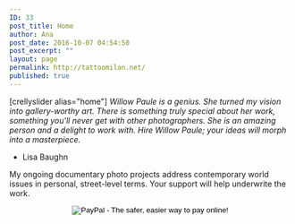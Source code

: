 ```yaml
---
ID: 33
post_title: Home
author: Ana
post_date: 2016-10-07 04:54:50
post_excerpt: ""
layout: page
permalink: http://tattoomilan.net/
published: true
---
```

[crellyslider alias="home"]
<em>Willow Paule is a genius. She turned my vision into gallery-worthy art. There is something truly special about her work, something you'll never get with other photographers. She is an amazing person and a delight to work with. Hire Willow Paule; your ideas will morph into a masterpiece.</em>
- Lisa Baughn

My ongoing documentary photo projects address contemporary world issues in personal, street-level terms. Your support will help underwrite the work.

<form action="https://www.paypal.com/cgi-bin/webscr" method="post" target="_blank"><input name="cmd" type="hidden" value="_s-xclick" /><input name="hosted_button_id" type="hidden" value="E3ATMCWXJ4WUU" /><input style="display: block; margin: 0 auto;" alt="PayPal - The safer, easier way to pay online!" name="submit" src="https://www.paypalobjects.com/en_US/i/btn/btn_donate_SM.gif" type="image" /><img src="https://www.paypalobjects.com/en_US/i/scr/pixel.gif" alt="" width="1" height="1" border="0" />

</form>